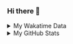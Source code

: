 ### Hi there 👋

<!--
**cdfmlr/cdfmlr** is a ✨ _special_ ✨ repository because its `README.md` (this file) appears on your GitHub profile.

Here are some ideas to get you started:

- 🔭 I’m currently working on ...
- 🌱 I’m currently learning ...
- 👯 I’m looking to collaborate on ...
- 🤔 I’m looking for help with ...
- 💬 Ask me about ...
- 📫 How to reach me: ...
- 😄 Pronouns: ...
- ⚡ Fun fact: ...
-->

<details>

<summary>My Wakatime Data</summary>

<!--START_SECTION:waka-->
![Lines of code](https://img.shields.io/badge/From%20Hello%20World%20I%27ve%20Written-7.0%20million%20lines%20of%20code-blue)

**🐱 My GitHub Data** 

> 📦 621.5 kB Used in GitHub's Storage 
 > 
> 🏆 388 Contributions in the Year 2023
 > 
> 🚫 Not Opted to Hire
 > 
> 📜 71 Public Repositories 
 > 
> 🔑 16 Private Repositories 
 > 
**I'm an Early 🐤** 

```text
🌞 Morning                1153 commits        ██████░░░░░░░░░░░░░░░░░░░   24.72 % 
🌆 Daytime                1946 commits        ██████████░░░░░░░░░░░░░░░   41.71 % 
🌃 Evening                1504 commits        ████████░░░░░░░░░░░░░░░░░   32.24 % 
🌙 Night                  62 commits          ░░░░░░░░░░░░░░░░░░░░░░░░░   01.33 % 
```
📅 **I'm Most Productive on Wednesday** 

```text
Monday                   569 commits         ███░░░░░░░░░░░░░░░░░░░░░░   12.20 % 
Tuesday                  772 commits         ████░░░░░░░░░░░░░░░░░░░░░   16.55 % 
Wednesday                800 commits         ████░░░░░░░░░░░░░░░░░░░░░   17.15 % 
Thursday                 637 commits         ███░░░░░░░░░░░░░░░░░░░░░░   13.65 % 
Friday                   698 commits         ████░░░░░░░░░░░░░░░░░░░░░   14.96 % 
Saturday                 624 commits         ███░░░░░░░░░░░░░░░░░░░░░░   13.38 % 
Sunday                   565 commits         ███░░░░░░░░░░░░░░░░░░░░░░   12.11 % 
```


**I Mostly Code in Go** 

```text
Go                       22 repos            ███████░░░░░░░░░░░░░░░░░░   29.73 % 
Python                   17 repos            ██████░░░░░░░░░░░░░░░░░░░   22.97 % 
Vue                      5 repos             ██░░░░░░░░░░░░░░░░░░░░░░░   06.76 % 
HTML                     3 repos             █░░░░░░░░░░░░░░░░░░░░░░░░   04.05 % 
Lua                      1 repo              ░░░░░░░░░░░░░░░░░░░░░░░░░   01.35 % 
```




 Last Updated on 25/03/2023 01:22:02 UTC
<!--END_SECTION:waka-->

</details>

<details>
 
 <summary>My GitHub Stats</summary>

[![CDFMLR's github stats](https://github-readme-stats.vercel.app/api?username=cdfmlr&count_private=true&show_icons=true)](https://github.com/anuraghazra/github-readme-stats)

</details>
